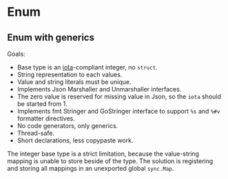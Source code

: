 # Enum

## Enum with generics

Goals:

* Base type is an [iota](https://go.dev/ref/spec#Iota)-compliant integer, no `struct`.
* String representation to each values.
* Value and string literals must be unique.
* Implements Json Marshaller and Unmarshaller interfaces.
* The zero value is reserved for missing value in Json, so the `iota` should be started from 1.
* Implements fmt Stringer and GoStringer interface to support `%s` and `%#v` formatter directives.
* No code generators, only generics.
* Thread-safe.
* Short declarations, less copypaste work.

The integer base type is a strict limitation, because the value-string mapping is unable to store beside of the type.
The solution is registering and storing all mappings in an unexported global `sync.Map`.
